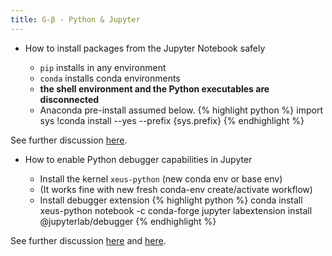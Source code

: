```yaml
---
title: G-β - Python & Jupyter
---
```


- How to install packages from the Jupyter Notebook safely

  - `pip` installs in any environment
  - `conda` installs conda environments
  - **the shell environment and the Python executables are disconnected**
  - Anaconda pre-install assumed below.
{% highlight python %} 
import sys
!conda install --yes --prefix {sys.prefix} <package>
{% endhighlight %} 

See further discussion [here](https://jakevdp.github.io/blog/2017/12/05/installing-python-packages-from-jupyter/).

- How to enable Python debugger capabilities in Jupyter 

  - Install the kernel `xeus-python` (new conda env or base env)
  - (It works fine with new fresh conda-env create/activate workflow)
  - Install debugger extension
{% highlight python %} 
conda install xeus-python notebook -c conda-forge
jupyter labextension install @jupyterlab/debugger
{% endhighlight %} 

See further discussion [here](https://github.com/jupyterlab/debugger) and [here](https://github.com/jupyter-xeus/xeus-python).
